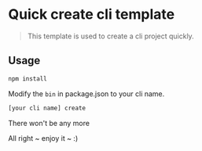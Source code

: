 # Quick create cli template

> This template is used to create a cli project quickly.

## Usage

```bash
npm install

```

Modify the `bin` in package.json to your cli name.

```bash
[your cli name] create
```

There won't be any more

All right ~  enjoy it ~ :)
